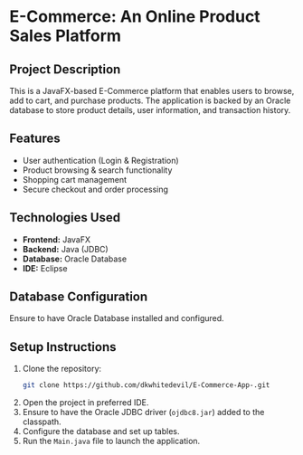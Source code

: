 # E-Commerce: An Online Product Sales Platform

## Project Description
This is a JavaFX-based E-Commerce platform that enables users to browse, add to cart, and purchase products. The application is backed by an Oracle database to store product details, user information, and transaction history.

## Features
- User authentication (Login & Registration)
- Product browsing & search functionality
- Shopping cart management
- Secure checkout and order processing

## Technologies Used
- **Frontend:** JavaFX
- **Backend:** Java (JDBC)
- **Database:** Oracle Database
- **IDE:** Eclipse 

## Database Configuration
Ensure to have Oracle Database installed and configured. 


## Setup Instructions
1. Clone the repository:
   ```sh
   git clone https://github.com/dkwhitedevil/E-Commerce-App-.git
   ```
2. Open the project in preferred IDE.
3. Ensure to have the Oracle JDBC driver (`ojdbc8.jar`) added to the classpath.
4. Configure the database and set up tables.
5. Run the `Main.java` file to launch the application.

```



